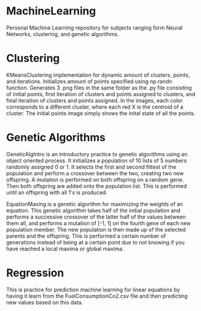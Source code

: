 # MachineLearning
Personal Machine Learning repository for subjects ranging form Neural Networks, clustering, and genetic algorithms.


# Clustering
KMeansClustering implementation for dynamic amount of clusters, points, and iterations. Initializes amount of points specified using np.randn function. Generates 3 .png files in the same folder as the .py file consisting of initial points, first iteration of clusters and points assigned to clusters, and final iteration of clusters and points assigned. In the images, each color corresponds to a different cluster, where each red X is the centroid of a cluster. The initial points image simply shows the inital state of all the points.


# Genetic Algorithms
GeneticAlgIntro is an introductory practice to genetic algorithms using an object oriented process. It initializes a population of 10 lists of 5 numbers randomly assigned 0 or 1. It selects the first and second fittest of the population and perform a crossover between the two, creating two new offspring. A mutation is performed on both offspring on a random gene. Then both offspring are added onto the population list. This is performed until an offspring with all 1's is produced.

EquationMaxing is a genetic algorithm for maximizing the weights of an equation. This genetic algorithm takes half of the initial population and performs a successive crossover of the latter half of the values between them all, and performs a mutation of [-1, 1] on the fourth gene of each new population member. The new population is then made up of the selected parents and the offspring. This is performed a certain number of generations instead of being at a certain point due to not knowing if you have reached a local maxima or global maxima.


# Regression
This is practice for prediction machine learning for linear equations by having it learn from the FuelConsumptionCo2.csv file and then predicting new values based on this data.
